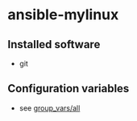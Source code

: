 # ansible-mylinux

## Installed software
- git

## Configuration variables
- see [group_vars/all](group_vars/all)
